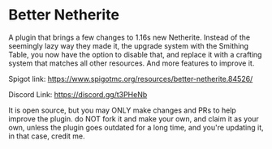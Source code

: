 # Better Netherite
A plugin that brings a few changes to 1.16s new Netherite.
Instead of the seemingly lazy way they made it, the upgrade system with the Smithing Table, you now have the option to disable that, and replace it with a crafting system that matches all other resources. And more features to improve it.
 
Spigot link: https://www.spigotmc.org/resources/better-netherite.84526/

Discord Link: https://discord.gg/t3PHeNb

It is open source, but you may ONLY make changes and PRs to help improve the plugin. do NOT fork it and make your own, and claim it as your own, unless the plugin goes outdated for a long time, and you're updating it, in that case, credit me.
